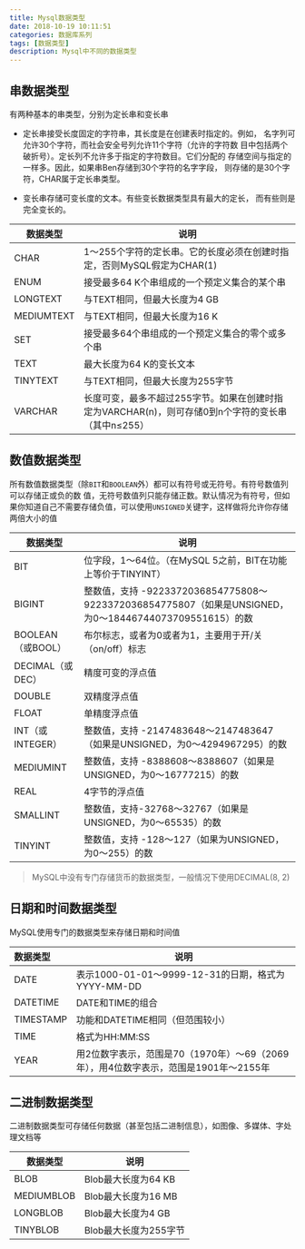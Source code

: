 ```yaml
---
title: Mysql数据类型
date: 2018-10-19 10:11:51
categories: 数据库系列
tags: [数据类型]
description: Mysql中不同的数据类型
---
```


## 串数据类型



有两种基本的串类型，分别为定长串和变长串
- 定长串接受长度固定的字符串，其长度是在创建表时指定的。例如，
  名字列可允许30个字符，而社会安全号列允许11个字符（允许的字符数
  目中包括两个破折号）。定长列不允许多于指定的字符数目。它们分配的
  存储空间与指定的一样多。因此，如果串Ben存储到30个字符的名字字段，
  则存储的是30个字符，CHAR属于定长串类型。
  
- 变长串存储可变长度的文本。有些变长数据类型具有最大的定长，
  而有些则是完全变长的。
  

| 数据类型   | 说明                                                         |
| ---------- | ------------------------------------------------------------ |
| CHAR       | 1～255个字符的定长串。它的长度必须在创建时指定，否则MySQL假定为CHAR(1) |
| ENUM       | 接受最多64 K个串组成的一个预定义集合的某个串                 |
| LONGTEXT   | 与TEXT相同，但最大长度为4 GB                                 |
| MEDIUMTEXT | 与TEXT相同，但最大长度为16 K                                 |
| SET        | 接受最多64个串组成的一个预定义集合的零个或多个串             |
| TEXT       | 最大长度为64 K的变长文本                                     |
| TINYTEXT   | 与TEXT相同，但最大长度为255字节                              |
| VARCHAR    | 长度可变，最多不超过255字节。如果在创建时指定为VARCHAR(n)，则可存储0到n个字符的变长串（其中n≤255） |

## 数值数据类型



所有数值数据类型（除`BIT`和`BOOLEAN`外）都可以有符号或无符号。有符号数值列可以存储正或负的数
值，无符号数值列只能存储正数。默认情况为有符号，但如果你知道自己不需要存储负值，可以使用`UNSIGNED`关键字，这样做将允许你存储两倍大小的值

| 数据类型          | 说明                                                         |
| ----------------- | ------------------------------------------------------------ |
| BIT               | 位字段，1～64位。（在MySQL 5之前，BIT在功能上等价于TINYINT） |
| BIGINT            | 整数值，支持 -9223372036854775808～9223372036854775807（如果是UNSIGNED，为0～18446744073709551615）的数 |
| BOOLEAN（或BOOL） | 布尔标志，或者为0或者为1，主要用于开/关（on/off）标志        |
| DECIMAL（或DEC）  | 精度可变的浮点值                                             |
| DOUBLE            | 双精度浮点值                                                 |
| FLOAT             | 单精度浮点值                                                 |
| INT（或INTEGER）  | 整数值，支持 -2147483648～2147483647（如果是UNSIGNED，为0～4294967295）的数 |
| MEDIUMINT         | 整数值，支持 -8388608～8388607（如果是UNSIGNED，为0～16777215）的数 |
| REAL              | 4字节的浮点值                                                |
| SMALLINT          | 整数值，支持-32768～32767（如果是UNSIGNED，为0～65535）的数  |
| TINYINT           | 整数值，支持 -128～127（如果为UNSIGNED，为0～255）的数       |

>  MySQL中没有专门存储货币的数据类型，一般情况下使用DECIMAL(8, 2)



## 日期和时间数据类型



MySQL使用专门的数据类型来存储日期和时间值

| 数据类型  | 说明                                                         |
| :-------- | ------------------------------------------------------------ |
| DATE      | 表示1000-01-01～9999-12-31的日期，格式为YYYY-MM-DD           |
| DATETIME  | DATE和TIME的组合                                             |
| TIMESTAMP | 功能和DATETIME相同（但范围较小）                             |
| TIME      | 格式为HH:MM:SS                                               |
| YEAR      | 用2位数字表示，范围是70（1970年）～69（2069年），用4位数字表示，范围是1901年～2155年 |

## 二进制数据类型

二进制数据类型可存储任何数据（甚至包括二进制信息），如图像、多媒体、字处理文档等

| 数据类型   | 说明                  |
| ---------- | --------------------- |
| BLOB       | Blob最大长度为64 KB   |
| MEDIUMBLOB | Blob最大长度为16 MB   |
| LONGBLOB   | Blob最大长度为4 GB    |
| TINYBLOB   | Blob最大长度为255字节 |

